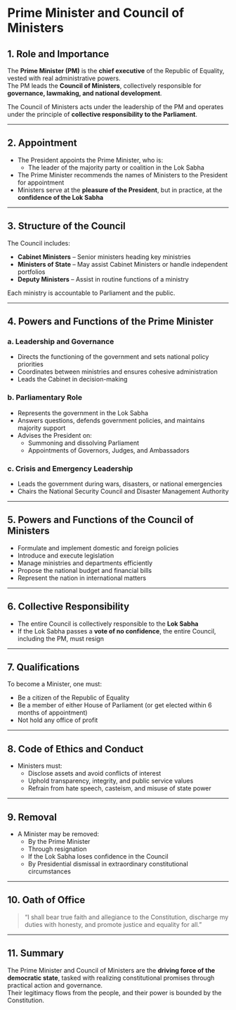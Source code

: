 # Prime Minister and Council of Ministers

## 1. Role and Importance

The **Prime Minister (PM)** is the **chief executive** of the Republic of Equality, vested with real administrative powers.  
The PM leads the **Council of Ministers**, collectively responsible for **governance, lawmaking, and national development**.

The Council of Ministers acts under the leadership of the PM and operates under the principle of **collective responsibility to the Parliament**.

---

## 2. Appointment

- The President appoints the Prime Minister, who is:
  - The leader of the majority party or coalition in the Lok Sabha
- The Prime Minister recommends the names of Ministers to the President for appointment
- Ministers serve at the **pleasure of the President**, but in practice, at the **confidence of the Lok Sabha**

---

## 3. Structure of the Council

The Council includes:

- **Cabinet Ministers** – Senior ministers heading key ministries
- **Ministers of State** – May assist Cabinet Ministers or handle independent portfolios
- **Deputy Ministers** – Assist in routine functions of a ministry

Each ministry is accountable to Parliament and the public.

---

## 4. Powers and Functions of the Prime Minister

### a. Leadership and Governance
- Directs the functioning of the government and sets national policy priorities
- Coordinates between ministries and ensures cohesive administration
- Leads the Cabinet in decision-making

### b. Parliamentary Role
- Represents the government in the Lok Sabha
- Answers questions, defends government policies, and maintains majority support
- Advises the President on:
  - Summoning and dissolving Parliament
  - Appointments of Governors, Judges, and Ambassadors

### c. Crisis and Emergency Leadership
- Leads the government during wars, disasters, or national emergencies
- Chairs the National Security Council and Disaster Management Authority

---

## 5. Powers and Functions of the Council of Ministers

- Formulate and implement domestic and foreign policies
- Introduce and execute legislation
- Manage ministries and departments efficiently
- Propose the national budget and financial bills
- Represent the nation in international matters

---

## 6. Collective Responsibility

- The entire Council is collectively responsible to the **Lok Sabha**
- If the Lok Sabha passes a **vote of no confidence**, the entire Council, including the PM, must resign

---

## 7. Qualifications

To become a Minister, one must:

- Be a citizen of the Republic of Equality
- Be a member of either House of Parliament (or get elected within 6 months of appointment)
- Not hold any office of profit

---

## 8. Code of Ethics and Conduct

- Ministers must:
  - Disclose assets and avoid conflicts of interest
  - Uphold transparency, integrity, and public service values
  - Refrain from hate speech, casteism, and misuse of state power

---

## 9. Removal

- A Minister may be removed:
  - By the Prime Minister
  - Through resignation
  - If the Lok Sabha loses confidence in the Council
  - By Presidential dismissal in extraordinary constitutional circumstances

---

## 10. Oath of Office

> “I shall bear true faith and allegiance to the Constitution, discharge my duties with honesty, and promote justice and equality for all.”

---

## 11. Summary

The Prime Minister and Council of Ministers are the **driving force of the democratic state**, tasked with realizing constitutional promises through practical action and governance.  
Their legitimacy flows from the people, and their power is bounded by the Constitution.